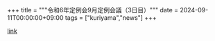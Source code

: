 +++
title = """令和6年定例会9月定例会議（3日目）"""
date = 2024-09-11T00:00:00+09:00
tags = ["kuriyama","news"]
+++


[link](https://www.town.kuriyama.hokkaido.jp/site/gikai/28820.html)
